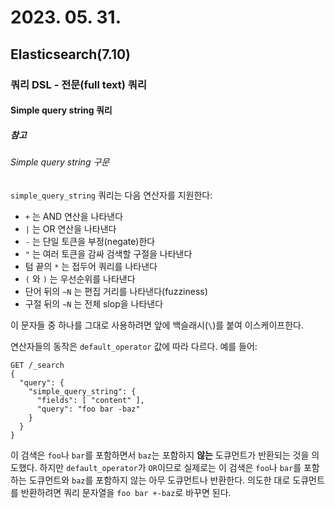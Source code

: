 # 2023. 05. 31.

## Elasticsearch(7.10)

### 쿼리 DSL - 전문(full text) 쿼리

#### Simple query string 쿼리

##### 참고

###### Simple query string 구문

`simple_query_string` 쿼리는 다음 연산자를 지원한다:

- `+` 는 AND 연산을 나타낸다
- `|` 는 OR 연산을 나타낸다
- `-` 는 단일 토큰을 부정(negate)한다
- `"` 는 여러 토큰을 감싸 검색할 구절을 나타낸다
- 텀 끝의 `*` 는 접두어 쿼리를 나타낸다
- `(` 와 `)` 는 우선순위를 나타낸다
- 단어 뒤의 `~N` 는 편집 거리를 나타낸다(fuzziness)
- 구절 뒤의 `~N` 는 전체 slop을 나타낸다

이 문자들 중 하나를 그대로 사용하려면 앞에 백슬래시(`\`)를 붙여 이스케이프한다.

연산자들의 동작은 `default_operator` 값에 따라 다르다. 예를 들어:

```http
GET /_search
{
  "query": {
    "simple_query_string": {
      "fields": [ "content" ],
      "query": "foo bar -baz"
    }
  }
}
```

이 검색은 `foo`나 `bar`를 포함하면서 `baz`는 포함하지 **않는** 도큐먼트가 반환되는 것을 의도했다. 하지만 `default_operator`가 `OR`이므로 실제로는 이 검색은 `foo`나 `bar`를 포함하는 도큐먼트와 `baz`를 포함하지 않는 아무 도큐먼트나 반환한다. 의도한 대로 도큐먼트를 반환하려면 쿼리 문자열을 `foo bar +-baz`로 바꾸면 된다.
